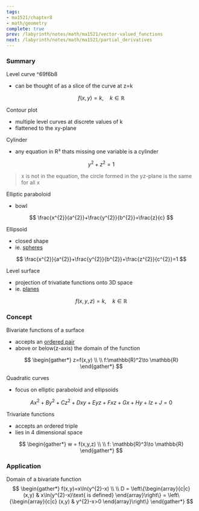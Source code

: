 ```yaml
---
tags:
- ma1521/chapter8
- math/geometry
complete: true
prev: /labyrinth/notes/math/ma1521/vector-valued_functions
next: /labyrinth/notes/math/ma1521/partial_derivatives
---
```

   
### Summary
Level curve ^69f6b8
- can be thought of as a slice of the curve at z=k

$$
f(x,y)=k, \quad k \in \mathbb{R}
$$

Contour plot
- multiple level curves at discrete values of k
- flattened to the xy-plane

Cylinder
- any equation in R³ thats missing one variable is a cylinder

$$
y^{2}+z^{2}=1
$$
> x is not in the equation, the circle formed in the yz-plane is the same for all x

Elliptic paraboloid
- bowl

$$
\frac{x^{2}}{a^{2}}+\frac{y^{2}}{b^{2}}=\frac{z}{c}
$$

Ellipsoid
- closed shape
- ie. [spheres](/labyrinth/notes/math/ma1521/geometry_in_R³#^4e8904)

$$
\frac{x^{2}}{a^{2}}+\frac{y^{2}}{b^{2}}+\frac{z^{2}}{c^{2}}=1
$$

Level surface
- projection of trivatiate functions onto 3D space
- ie. [planes](/labyrinth/notes/math/ma1301/planes_in_R³)

$$
f(x,y,z)=k, \quad k \in \mathbb{R}
$$
### Concept
Bivariate functions of a surface
- accepts an [ordered pair](/labyrinth/notes/math/cs1231s/n-ary_relations#^81cdfc)
- above or below(z-axis) the domain of the function

$$
\begin{gather*}
z=f(x,y) \\
\\
f:\mathbb{R}^2\to \mathbb{R}
\end{gather*}
$$

Quadratic curves
- focus on elliptic paraboloid and ellipsoids

$$
Ax^2 + By^2 + Cz^2 + Dxy + Eyz + Fxz + Gx + Hy + Iz + J = 0 
$$

Trivariate functions
- accepts an ordered triple
- lies in 4 dimensional space

$$
\begin{gather*}
w = f(x,y,z) \\
\\
f: \mathbb{R}^3\to \mathbb{R}
\end{gather*}
$$
### Application
Domain of a bivariate function
$$
\begin{gather*}
f(x,y)=x\ln(y^{2}-x) \\
\\
D = \left\{\begin{array}{c|c} (x,y) & x\ln(y^{2}-x)\text{ is defined} \end{array}\right\} = \left\{\begin{array}{c|c} (x,y) & y^{2}-x>0  \end{array}\right\}
\end{gather*}
$$